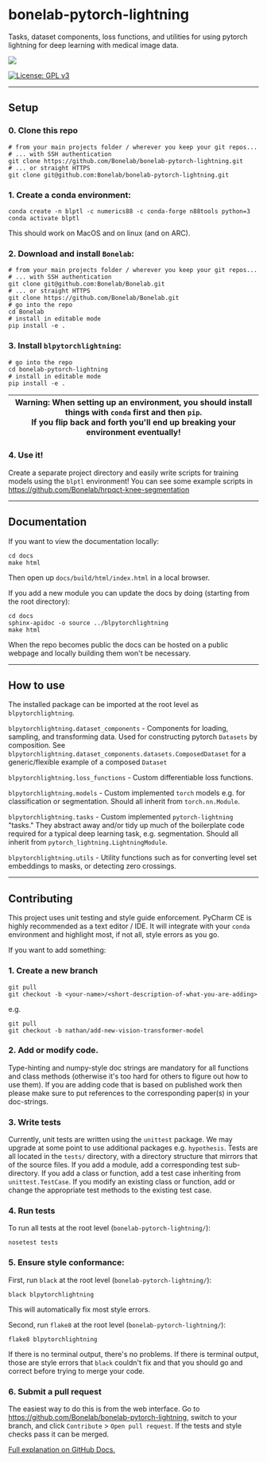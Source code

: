 # bonelab-pytorch-lightning
Tasks, dataset components, loss functions, and utilities for using pytorch lightning for deep learning with medical image data.

[<img src="https://github.com/Bonelab/bonelab-pytorch-lightning/actions/workflows/pyci.yml/badge.svg?logo=LOGO">](https://github.com/Bonelab/bonelab-pytorch-lightning/actions)

[![License: GPL v3](https://img.shields.io/badge/License-GPLv3-blue.svg)](https://www.gnu.org/licenses/gpl-3.0)

---
## Setup

### 0. Clone this repo
```commandline
# from your main projects folder / wherever you keep your git repos...
# ... with SSH authentication
git clone https://github.com/Bonelab/bonelab-pytorch-lightning.git
# ... or straight HTTPS
git clone git@github.com:Bonelab/bonelab-pytorch-lightning.git
```

### 1. Create a conda environment:

```commandline
conda create -n blptl -c numerics88 -c conda-forge n88tools python=3
conda activate blptl
```

This should work on MacOS and on linux (and on ARC).

### 2. Download and install `Bonelab`:

```commandline
# from your main projects folder / wherever you keep your git repos...
# ... with SSH authentication
git clone git@github.com:Bonelab/Bonelab.git
# ... or straight HTTPS
git clone https://github.com/Bonelab/Bonelab.git
# go into the repo
cd Bonelab
# install in editable mode
pip install -e .
```

### 3. Install `blpytorchlightning`:

```commandline
# go into the repo
cd bonelab-pytorch-lightning
# install in editable mode
pip install -e .
```

| Warning: When setting up an environment, you should install things with `conda` first and then `pip`.  <br/>If you flip back and forth you'll end up breaking your environment eventually! |
|--------------------------------------------------------------------------------------------------------------------------------------------------------------------------------------------|

### 4. Use it!

Create a separate project directory and easily write scripts for training models using the `blptl` environment!
You can see some example scripts in https://github.com/Bonelab/hrpqct-knee-segmentation

---
## Documentation

If you want to view the documentation locally:

```commandline
cd docs
make html
```

Then open up `docs/build/html/index.html` in a local browser.

If you add a new module you can update the docs by doing (starting from the root directory):

```commandline
cd docs
sphinx-apidoc -o source ../blpytorchlightning
make html
```

When the repo becomes public the docs can be hosted on a public webpage and locally building them won't be necessary.

---
## How to use

The installed package can be imported at the root level as `blpytorchlightning`.

`blpytorchlightning.dataset_components` - Components for loading, sampling, and transforming data. 
Used for constructing pytorch `Datasets` by composition. 
See `blpytorchlightning.dataset_components.datasets.ComposedDataset` for a generic/flexible example of a composed `Dataset`

`blpytorchlightning.loss_functions` - Custom differentiable loss functions.

`blpytorchlightning.models` - Custom implemented `torch` models e.g. for classification or segmentation.
Should all inherit from `torch.nn.Module`.

`blpytorchlightning.tasks` - Custom implemented `pytorch-lightning` "tasks." 
They abstract away and/or tidy up much of the boilerplate code required for a typical deep learning task, e.g. segmentation.
Should all inherit from `pytorch_lightning.LightningModule`.

`blpytorchlightning.utils` - Utility functions such as for converting level set embeddings to masks, or detecting zero crossings.

---
## Contributing

This project uses unit testing and style guide enforcement. PyCharm CE is highly recommended as a text editor / IDE. 
It will integrate with your `conda` environment and highlight most, if not all, style errors as you go.

If you want to add something:

### 1. Create a new branch

```commandline
git pull
git checkout -b <your-name>/<short-description-of-what-you-are-adding>
```

e.g.

```commandline
git pull
git checkout -b nathan/add-new-vision-transformer-model
```

### 2. Add or modify code.

Type-hinting and numpy-style doc strings are mandatory for all functions and class methods
(otherwise it's too hard for others to figure out how to use them).
If you are adding code that is based on published work then please make sure to put references to the corresponding
paper(s) in your doc-strings.

### 3. Write tests

Currently, unit tests are written using the `unittest` package. 
We may upgrade at some point to use additional packages e.g. `hypothesis`.
Tests are all located in the `tests/` directory, with a directory structure that mirrors that of the source files.
If you add a module, add a corresponding test sub-directory. 
If you add a class or function, add a test case inheriting from  `unittest.TestCase`.
If you modify an existing class or function, add or change the appropriate test methods to the existing test case.

### 4. Run tests

To run all tests at the root level (`bonelab-pytorch-lightning/`):

```commandline
nosetest tests
```
### 5. Ensure style conformance:

First, run `black` at the root level (`bonelab-pytorch-lightning/`):
```commandline
black blpytorchlightning
```

This will automatically fix most style errors.

Second, run `flake8` at the root level (`bonelab-pytorch-lightning/`):

```commandline
flake8 blpytorchlightning
```

If there is no terminal output, there's no problems. If there is terminal output, those are style errors that `black`
couldn't fix and that you should go and correct before trying to merge your code.

### 6. Submit a pull request

The easiest way to do this is from the web interface. Go to https://github.com/Bonelab/bonelab-pytorch-lightning, 
switch to your branch, and click `Contribute` > `Open pull request`. 
If the tests and style checks pass it can be merged.

[Full explanation on GitHub Docs.](https://docs.github.com/en/pull-requests/collaborating-with-pull-requests/proposing-changes-to-your-work-with-pull-requests/creating-a-pull-request)
